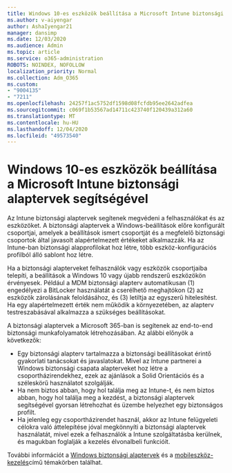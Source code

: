 ```yaml
---
title: Windows 10-es eszközök beállítása a Microsoft Intune biztonsági alaptervek segítségével
ms.author: v-aiyengar
author: AshaIyengar21
manager: dansimp
ms.date: 12/03/2020
ms.audience: Admin
ms.topic: article
ms.service: o365-administration
ROBOTS: NOINDEX, NOFOLLOW
localization_priority: Normal
ms.collection: Adm_O365
ms.custom:
- "9004135"
- "7211"
ms.openlocfilehash: 24257f1ac5752df1598d08fcfdb95ee2642adfea
ms.sourcegitcommit: c069f1b53567ad14711c423740f120439a312a60
ms.translationtype: MT
ms.contentlocale: hu-HU
ms.lasthandoff: 12/04/2020
ms.locfileid: "49573540"
---
```

# <a name="use-microsoft-intune-security-baselines-to-configure-windows-10-devices"></a>Windows 10-es eszközök beállítása a Microsoft Intune biztonsági alaptervek segítségével

Az Intune biztonsági alaptervek segítenek megvédeni a felhasználókat és az eszközöket. A biztonsági alaptervek a Windows-beállítások előre konfigurált csoportjai, amelyek a beállítások ismert csoportját és a megfelelő biztonsági csoportok által javasolt alapértelmezett értékeket alkalmazzák. Ha az Intune-ban biztonsági alapprofilokat hoz létre, több eszköz-konfigurációs profilból álló sablont hoz létre.

Ha a biztonsági alapterveket felhasználók vagy eszközök csoportjaiba telepíti, a beállítások a Windows 10 vagy újabb rendszerű eszközökön érvényesek. Például a MDM biztonsági alapterv automatikusan (1) engedélyezi a BitLocker használatát a cserélhető meghajtókon (2) az eszközök zárolásának feloldásához, és (3) letiltja az egyszerű hitelesítést. Ha egy alapértelmezett érték nem működik a környezetében, az alapterv testreszabásával alkalmazza a szükséges beállításokat.

A biztonsági alaptervek a Microsoft 365-ban is segítenek az end-to-end biztonsági munkafolyamatok létrehozásában. Az alábbi előnyök a következők:

- Egy biztonsági alapterv tartalmazza a biztonsági beállításokat érintő gyakorlati tanácsokat és javaslatokat. Mivel az Intune partnerei a Windows biztonsági csapata alapterveket hoz létre a csoportházirendekhez, ezek az ajánlások a Solid Orientációs és a széleskörű használatot szolgálják.
- Ha nem biztos abban, hogy hol találja meg az Intune-t, és nem biztos abban, hogy hol találja meg a kezdést, a biztonsági alaptervek segítségével gyorsan létrehozhat és üzembe helyezhet egy biztonságos profilt.
- Ha jelenleg egy csoportházirendet használ, akkor az Intune felügyeleti célokra való áttelepítése jóval megkönnyíti a biztonsági alaptervek használatát, mivel ezek a felhasználók a Intune szolgáltatásba kerülnek, és magukban foglalják a kezelés élvonalbeli funkcióit.

További információt a [Windows biztonsági alaptervek](https://go.microsoft.com/fwlink/?linkid=2141503) és a [mobileszköz-kezelés](https://go.microsoft.com/fwlink/?linkid=2141701)című témakörben találhat.